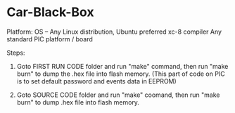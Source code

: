# Car-Black-Box

Platform:
	OS – Any Linux distribution, Ubuntu preferred
	xc-8 compiler
	Any standard PIC platform / board


Steps:
1) Goto FIRST RUN CODE folder and run "make" command, then run "make burn" to dump the .hex file into flash memory. (This part of code on PIC is to set default password and events data in EEPROM)

2) Goto SOURCE CODE folder and run "make" coomand, then run "make burn" to dump .hex file into flash memory. 
